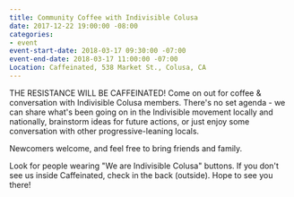```yaml
---
title: Community Coffee with Indivisible Colusa
date: 2017-12-22 19:00:00 -08:00
categories:
- event
event-start-date: 2018-03-17 09:30:00 -07:00
event-end-date: 2018-03-17 11:00:00 -07:00
Location: Caffeinated, 538 Market St., Colusa, CA
---
```


THE RESISTANCE WILL BE CAFFEINATED!
Come on out for coffee & conversation with Indivisible Colusa members. There's no set agenda - we can share what's been going on in the Indivisible movement locally and nationally, brainstorm ideas for future actions, or just enjoy some conversation with other progressive-leaning locals. 

Newcomers welcome, and feel free to bring friends and family.

Look for people wearing "We are Indivisible Colusa" buttons. If you don't see us inside Caffeinated, check in the back (outside). Hope to see you there!